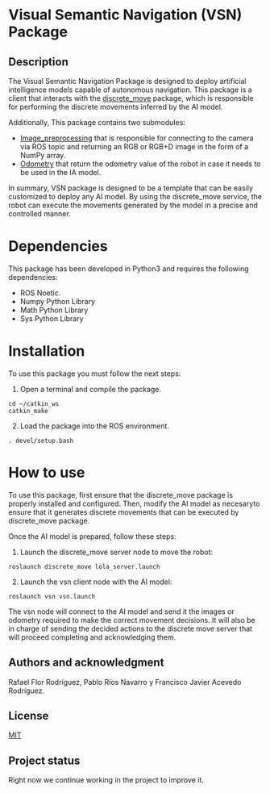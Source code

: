 # Visual Semantic Navigation (VSN) Package

## Description
The Visual Semantic Navigation Package is designed to deploy artificial intelligence models capable of autonomous navigation. 
This package is a client that interacts with the  [discrete_move](../discrete_move) package, 
which is responsible for performing the discrete movements inferred by the AI model.

Additionally, This package contains two submodules:
* [Image_preprocessing](scripts/image_preprocessing.py) that is responsible for connecting to the camera via ROS topic and returning an RGB or RGB+D image in the form of a NumPy array.
* [Odometry](scripts/odometry.py) that return the odometry value of the robot in case it needs to be used in the IA model. 

In summary, VSN package is designed to be a template that can be easily customized to deploy any AI model. 
By using the discrete_move service, the robot can execute the movements generated by the model in a precise and controlled manner.

# Dependencies
This package has been developed in Python3 and requires the following dependencies:
* ROS Noetic. 
* Numpy Python Library
* Math Python Library
* Sys Python Library

# Installation

To use this package you must follow the next steps:

1. Open a terminal and compile the package.

```shell
cd ~/catkin_ws
catkin_make
```

2. Load the package into the ROS environment.

```shell
. devel/setup.bash
```

# How to use
To use this package, first ensure that the discrete_move package is properly installed and configured. Then, modify the AI
model as necesaryto ensure that it generates discrete movements that can be executed by discrete_move package.

Once the AI model is prepared, follow these steps:

1. Launch the discrete_move server node to move the robot:
```shell
roslaunch discrete_move lola_server.launch
```
2. Launch the vsn client node with the AI model:
```shell
roslaunch vsn vsn.launch
```

The vsn node will connect to the AI model and send it the images or odometry required to make the correct movement decisions. 
It will also be in charge of sending the decided actions to the discrete move server that will proceed completing and acknowledging them.

## Authors and acknowledgment
Rafael Flor Rodríguez, Pablo Ríos Navarro y  Francisco Javier Acevedo Rodríguez.

## License
[MIT](https://choosealicense.com/licenses/mit/)

## Project status
Right now we continue working in the project to improve it.
